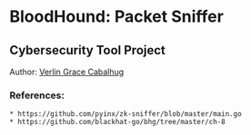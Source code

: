 # BloodHound: Packet Sniffer
## Cybersecurity Tool Project
Author: [Verlin Grace Cabalhug](@veegrace)

### References: 
    * https://github.com/pyinx/zk-sniffer/blob/master/main.go
    * https://github.com/blackhat-go/bhg/tree/master/ch-8
